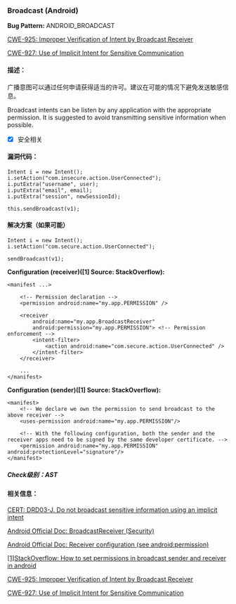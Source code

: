 ### Broadcast (Android) 
**Bug Pattern:** ANDROID_BROADCAST

[CWE-925: Improper Verification of Intent by Broadcast Receiver](https://cwe.mitre.org/data/definitions/925.html)

[CWE-927: Use of Implicit Intent for Sensitive Communication](https://cwe.mitre.org/data/definitions/927.html)

#### 描述：
广播意图可以通过任何申请获得适当的许可。建议在可能的情况下避免发送敏感信息。

Broadcast intents can be listen by any application with the appropriate permission. It is suggested to avoid transmitting sensitive information when possible.

- [x] 安全相关

#### 漏洞代码：

```
Intent i = new Intent();
i.setAction("com.insecure.action.UserConnected");
i.putExtra("username", user);
i.putExtra("email", email);
i.putExtra("session", newSessionId);

this.sendBroadcast(v1);
```

#### 解决方案（如果可能）
```
Intent i = new Intent();
i.setAction("com.secure.action.UserConnected");

sendBroadcast(v1);

```
**Configuration (receiver)([1] Source: StackOverflow):**

```
<manifest ...>

    <!-- Permission declaration -->
    <permission android:name="my.app.PERMISSION" />

    <receiver
        android:name="my.app.BroadcastReceiver"
        android:permission="my.app.PERMISSION"> <!-- Permission enforcement -->
        <intent-filter>
            <action android:name="com.secure.action.UserConnected" />
        </intent-filter>
    </receiver>

    ...
</manifest>
```
**Configuration (sender)([1] Source: StackOverflow):**

```
<manifest>
    <!-- We declare we own the permission to send broadcast to the above receiver -->
    <uses-permission android:name="my.app.PERMISSION"/>

    <!-- With the following configuration, both the sender and the receiver apps need to be signed by the same developer certificate. -->
    <permission android:name="my.app.PERMISSION" android:protectionLevel="signature"/>
</manifest>
```


##### Check级别：AST

#### 相关信息：

[CERT: DRD03-J. Do not broadcast sensitive information using an implicit intent](https://www.securecoding.cert.org/confluence/display/java/DRD03-J.+Do+not+broadcast+sensitive+information+using+an+implicit+intent)

[Android Official Doc: BroadcastReceiver (Security)](http://developer.android.com/reference/android/content/BroadcastReceiver.html#Security)

[Android Official Doc: Receiver configuration (see android:permission)](http://developer.android.com/guide/topics/manifest/receiver-element.html)

[[1]StackOverflow: How to set permissions in broadcast sender and receiver in android](http://stackoverflow.com/a/21513368/89769)

[CWE-925: Improper Verification of Intent by Broadcast Receiver](https://cwe.mitre.org/data/definitions/925.html)

[CWE-927: Use of Implicit Intent for Sensitive Communication](https://cwe.mitre.org/data/definitions/927.html)